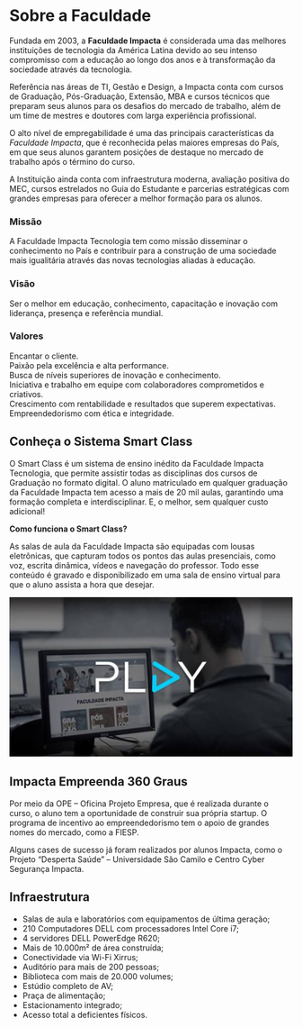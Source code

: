 # Sobre a Faculdade

Fundada em 2003, a **Faculdade Impacta** é considerada uma das melhores instituições de tecnologia da América Latina devido ao seu intenso compromisso com a educação ao longo dos anos e à transformação da sociedade através da tecnologia.

Referência nas áreas de TI, Gestão e Design, a Impacta conta com cursos de Graduação, Pós-Graduação, Extensão, MBA e cursos técnicos que preparam seus alunos para os desafios do mercado de trabalho, além de um time de mestres e doutores com larga experiência profissional.

O alto nível de empregabilidade é uma das principais características da *Faculdade Impacta*, que é reconhecida pelas maiores empresas do País, em que seus alunos garantem posições de destaque no mercado de trabalho após o término do curso.

A Instituição ainda conta com infraestrutura moderna, avaliação positiva do MEC, cursos estrelados no Guia do Estudante e parcerias estratégicas com grandes empresas para oferecer a melhor formação para os alunos.

### Missão

A Faculdade Impacta Tecnologia tem como missão disseminar o conhecimento no País e contribuir para a construção de uma sociedade mais igualitária através das novas tecnologias aliadas à educação.

### Visão

Ser o melhor em educação, conhecimento, capacitação e inovação com liderança, presença e referência mundial.

### Valores

Encantar o cliente.  
Paixão pela excelência e alta performance.  
Busca de níveis superiores de inovação e conhecimento.  
Iniciativa e trabalho em equipe com colaboradores comprometidos e criativos.  
Crescimento com rentabilidade e resultados que superem expectativas.  
Empreendedorismo com ética e integridade.

## Conheça o Sistema Smart Class

O Smart Class é um sistema de ensino inédito da Faculdade Impacta Tecnologia, que permite assistir todas as disciplinas dos cursos de Graduação no formato digital. O aluno matriculado em qualquer graduação da Faculdade Impacta tem acesso a mais de 20 mil aulas, garantindo uma formação completa e interdisciplinar. E, o melhor, sem qualquer custo adicional!

**Como funciona o Smart Class?**

As salas de aula da Faculdade Impacta são equipadas com lousas eletrônicas, que capturam todos os pontos das aulas presenciais, como voz, escrita dinâmica, vídeos e navegação do professor. Todo esse conteúdo é gravado e disponibilizado em uma sala de ensino virtual para que o aluno assista a hora que desejar.

![play do smartclass](imagens/play-smartclass.jpg)

## Impacta Empreenda 360 Graus

Por meio da OPE – Oficina Projeto Empresa, que é realizada durante o curso, o aluno tem a oportunidade de construir sua própria startup. O programa de incentivo ao empreendedorismo tem o apoio de grandes nomes do mercado, como a FIESP.

Alguns cases de sucesso já foram realizados por alunos Impacta, como o Projeto “Desperta Saúde” – Universidade São Camilo e Centro Cyber Segurança Impacta.

## Infraestrutura

- Salas de aula e laboratórios com equipamentos de última geração;
- 210 Computadores DELL com processadores Intel Core i7;
- 4 servidores DELL PowerEdge R620;
- Mais de 10.000m² de área construída;
- Conectividade via Wi-Fi Xirrus;
- Auditório para mais de 200 pessoas;
- Biblioteca com mais de 20.000 volumes;
- Estúdio completo de AV;
- Praça de alimentação;
- Estacionamento integrado;
- Acesso total a deficientes físicos.